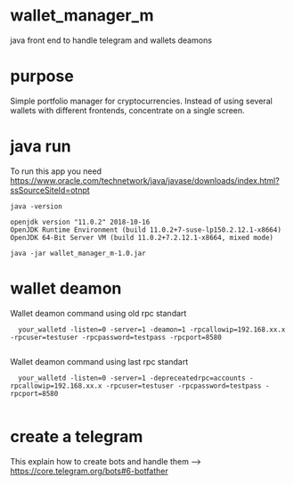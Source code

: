 # wallet_manager_m
java front end to handle telegram and wallets deamons


# purpose

Simple portfolio manager for cryptocurrencies. Instead of using several wallets with different frontends, concentrate on a single screen.

# java run
To run this app you need https://www.oracle.com/technetwork/java/javase/downloads/index.html?ssSourceSiteId=otnpt

```
java -version

openjdk version "11.0.2" 2018-10-16
OpenJDK Runtime Environment (build 11.0.2+7-suse-lp150.2.12.1-x8664)
OpenJDK 64-Bit Server VM (build 11.0.2+7.2.12.1-x8664, mixed mode)

java -jar wallet_manager_m-1.0.jar

```

# wallet deamon

Wallet deamon command using old rpc standart

```
  your_walletd -listen=0 -server=1 -deamon=1 -rpcallowip=192.168.xx.x -rpcuser=testuser -rpcpassword=testpass -rpcport=8580
 
```

Wallet deamon command using last rpc standart

```
  your_walletd -listen=0 -server=1 -depreceatedrpc=accounts -rpcallowip=192.168.xx.x -rpcuser=testuser -rpcpassword=testpass -rpcport=8580
 
```

# create a telegram 

This explain how to create bots and handle them --> https://core.telegram.org/bots#6-botfather

 
